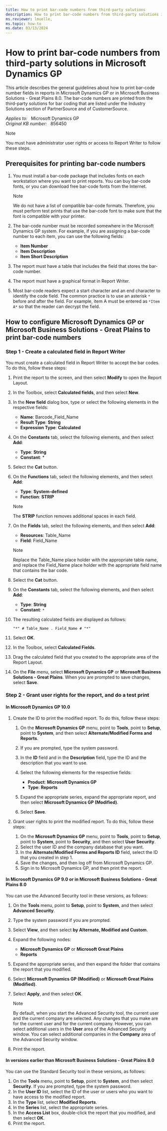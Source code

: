 ```yaml
---
title: How to print bar-code numbers from third-party solutions
description: How to print bar-code numbers from third-party solutions in Microsoft Dynamics GP.
ms.reviewer: lmuelle, 
ms.topic: how-to
ms.date: 03/13/2024
---
```

# How to print bar-code numbers from third-party solutions in Microsoft Dynamics GP

This article describes the general guidelines about how to print bar-code number fields in reports in Microsoft Dynamics GP or in Microsoft Business Solutions - Great Plains 8.0. The bar-code numbers are printed from the third-party solutions for bar coding that are listed under the Industry Solutions section of PartnerSource and of CustomerSource.

_Applies to:_ &nbsp; Microsoft Dynamics GP  
_Original KB number:_ &nbsp; 856450

> [!NOTE]
> You must have administrator user rights or access to Report Writer to follow these steps.

## Prerequisites for printing bar-code numbers

1. You must install a bar-code package that includes fonts on each workstation where you want to print reports. You can buy bar-code fonts, or you can download free bar-code fonts from the Internet.

   > [!NOTE]
   > We do not have a list of compatible bar-code formats. Therefore, you must perform test prints that use the bar-code font to make sure that the font is compatible with your printer.

2. The bar-code number must be recorded somewhere in the Microsoft Dynamics GP system. For example, if you are assigning a bar-code number to each item, you can use the following fields:
    - **Item Number**
    - **Item Description**
    - **Item Short Description**

3. The report must have a table that includes the field that stores the bar-code number.
4. The report must have a graphical format in Report Writer.

5. Most bar-code readers expect a start character and an end character to identify the code field. The common practice is to use an asterisk `*` before and after the field. For example, item A must be entered as `*Item A*` so that the reader can decrypt the field.

## How to configure Microsoft Dynamics GP or Microsoft Business Solutions - Great Plains to print bar-code numbers

### Step 1 - Create a calculated field in Report Writer

You must create a calculated field in Report Writer to accept the bar codes. To do this, follow these steps:

1. Print the report to the screen, and then select **Modify** to open the Report Layout.
2. In the Toolbox, select **Calculated fields**, and then select **New**.
3. In the **New field** dialog box, type or select the following elements in the respective fields:

   - **Name**: Barcode_Field_Name
   - **Result Type**: **String**
   - **Expression Type**: **Calculated**

4. On the **Constants** tab, select the following elements, and then select **Add**:

    - **Type**: **String**
    - **Constant**: *
5. Select the **Cat** button.
6. On the **Functions** tab, select the following elements, and then select **Add**:

   - **Type**: **System-defined**
   - **Function**: **STRIP**

   > [!NOTE]
   > The **STRIP** function removes additional spaces in each field.

7. On the **Fields** tab, select the following elements, and then select **Add**:

    - **Resources**: Table_Name
    - **Field**: Field_Name

    > [!NOTE]
    > Replace the Table_Name place holder with the appropriate table name, and replace the Field_Name place holder with the appropriate field name that contains the bar code.

8. Select the **Cat** button.
9. On the **Constants** tab, select the following elements, and then select **Add**:

    - **Type**: **String**
    - **Constant**: `*`
10. The resulting calculated fields are displayed as follows:

    `"*" # Table_Name . Field_Name # "*"`
11. Select **OK**.
12. In the Toolbox, select **Calculated Fields**.
13. Drag the calculated field that you created to the appropriate area of the Report Layout.
14. On the **File** menu, select **Microsoft Dynamics GP** or **Microsoft Business Solutions - Great Plains**. When you are prompted to save changes, select **Save**.

### Step 2 - Grant user rights for the report, and do a test print

#### In Microsoft Dynamics GP 10.0

1. Create the ID to print the modified report. To do this, follow these steps:

    1. On the **Microsoft Dynamics GP** menu, point to **Tools**, point to **Setup**, point to **System**, and then select **Alternate/Modified Forms and Reports**.
    2. If you are prompted, type the system password.
    3. In the **ID** field and in the **Description** field, type the ID and the description that you want to use.
    4. Select the following elements for the respective fields:

        - **Product**: **Microsoft Dynamics GP**
        - **Type**: **Reports**
    5. Expand the appropriate series, expand the appropriate report, and then select **Microsoft Dynamics GP (Modified)**.
    6. Select **Save**.

2. Grant user rights to print the modified report. To do this, follow these steps:

    1. On the **Microsoft Dynamics GP** menu, point to **Tools**, point to **Setup**, point to **System**, point to **Security**, and then select **User Security**.
    2. Select the user ID and the company database that you want.
    3. In the **Alternate/Modified Forms and Reports ID** field, select the ID that you created in step 1.
    4. Save the changes, and then log off from Microsoft Dynamics GP.
    5. Sign in to Microsoft Dynamics GP, and then print the report.

#### In Microsoft Dynamics GP 9.0 or in Microsoft Business Solutions - Great Plains 8.0

You can use the Advanced Security tool in these versions, as follows:

1. On the **Tools** menu, point to **Setup**, point to **System**, and then select **Advanced Security**.
2. Type the system password if you are prompted.
3. Select **View**, and then select **by Alternate, Modified and Custom**.
4. Expand the following nodes:

   - **Microsoft Dynamics GP** or **Microsoft Great Plains**
   - **Reports**
5. Expand the appropriate series, and then expand the folder that contains the report that you modified.
6. Select **Microsoft Dynamics GP (Modified)** or **Microsoft Great Plains (Modified)**.
7. Select **Apply**, and then select **OK**.

    > [!NOTE]
    > By default, when you start the Advanced Security tool, the current user and the current company are selected. Any changes that you make are for the current user and for the current company. However, you can select additional users in the **User** area of the Advanced Security window. You can select additional companies in the **Company** area of the Advanced Security window.

8. Print the report.

#### In versions earlier than Microsoft Business Solutions - Great Plains 8.0

You can use the Standard Security tool in these versions, as follows:

1. On the **Tools** menu, point to **Setup**, point to **System**, and then select **Security**. If you are prompted, type the system password.
2. In the **User ID** list, select the ID of the user or users who you want to have access to the modified report.
3. In the **Type** list, select **Modified Reports**.
4. In the **Series** list, select the appropriate series.
5. In the **Access List** box, double-click the report that you modified, and then select **OK**.
6. Print the report.
